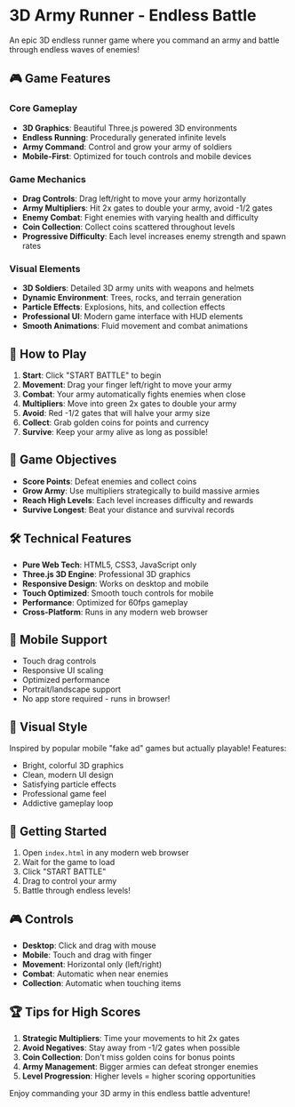 # 3D Army Runner - Endless Battle

An epic 3D endless runner game where you command an army and battle through endless waves of enemies!

## 🎮 Game Features

### Core Gameplay

- **3D Graphics**: Beautiful Three.js powered 3D environments
- **Endless Running**: Procedurally generated infinite levels
- **Army Command**: Control and grow your army of soldiers
- **Mobile-First**: Optimized for touch controls and mobile devices

### Game Mechanics

- **Drag Controls**: Drag left/right to move your army horizontally
- **Army Multipliers**: Hit 2x gates to double your army, avoid -1/2 gates
- **Enemy Combat**: Fight enemies with varying health and difficulty
- **Coin Collection**: Collect coins scattered throughout levels
- **Progressive Difficulty**: Each level increases enemy strength and spawn rates

### Visual Elements

- **3D Soldiers**: Detailed 3D army units with weapons and helmets
- **Dynamic Environment**: Trees, rocks, and terrain generation
- **Particle Effects**: Explosions, hits, and collection effects
- **Professional UI**: Modern game interface with HUD elements
- **Smooth Animations**: Fluid movement and combat animations

## 🚀 How to Play

1. **Start**: Click "START BATTLE" to begin
2. **Movement**: Drag your finger left/right to move your army
3. **Combat**: Your army automatically fights enemies when close
4. **Multipliers**: Move into green 2x gates to double your army
5. **Avoid**: Red -1/2 gates that will halve your army size
6. **Collect**: Grab golden coins for points and currency
7. **Survive**: Keep your army alive as long as possible!

## 🎯 Game Objectives

- **Score Points**: Defeat enemies and collect coins
- **Grow Army**: Use multipliers strategically to build massive armies
- **Reach High Levels**: Each level increases difficulty and rewards
- **Survive Longest**: Beat your distance and survival records

## 🛠️ Technical Features

- **Pure Web Tech**: HTML5, CSS3, JavaScript only
- **Three.js 3D Engine**: Professional 3D graphics
- **Responsive Design**: Works on desktop and mobile
- **Touch Optimized**: Smooth touch controls for mobile
- **Performance**: Optimized for 60fps gameplay
- **Cross-Platform**: Runs in any modern web browser

## 📱 Mobile Support

- Touch drag controls
- Responsive UI scaling
- Optimized performance
- Portrait/landscape support
- No app store required - runs in browser!

## 🎨 Visual Style

Inspired by popular mobile "fake ad" games but actually playable! Features:

- Bright, colorful 3D graphics
- Clean, modern UI design
- Satisfying particle effects
- Professional game feel
- Addictive gameplay loop

## 🚀 Getting Started

1. Open `index.html` in any modern web browser
2. Wait for the game to load
3. Click "START BATTLE"
4. Drag to control your army
5. Battle through endless levels!

## 🎮 Controls

- **Desktop**: Click and drag with mouse
- **Mobile**: Touch and drag with finger
- **Movement**: Horizontal only (left/right)
- **Combat**: Automatic when near enemies
- **Collection**: Automatic when touching items

## 🏆 Tips for High Scores

1. **Strategic Multipliers**: Time your movements to hit 2x gates
2. **Avoid Negatives**: Stay away from -1/2 gates when possible
3. **Coin Collection**: Don't miss golden coins for bonus points
4. **Army Management**: Bigger armies can defeat stronger enemies
5. **Level Progression**: Higher levels = higher scoring opportunities

Enjoy commanding your 3D army in this endless battle adventure!

